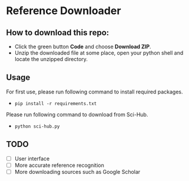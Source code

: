# Reference Downloader

## How to download this repo:
- Click the green button **Code** and choose **Download ZIP**.
- Unzip the downloaded file at some place, open your python shell and locate the unzipped directory.

## Usage
For first use, please run following command to install required packages.
- `pip install -r requirements.txt`

Please run following command to download from Sci-Hub.
- `python sci-hub.py`

## TODO
- [ ] User interface
- [ ] More accurate reference recognition
- [ ] More downloading sources such as Google Scholar
